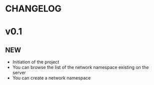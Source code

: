 CHANGELOG
=========

# v0.1

## NEW
- Initiation of the project
- You can browse the list of the network namespace existing on the server
- You can create a network namespace